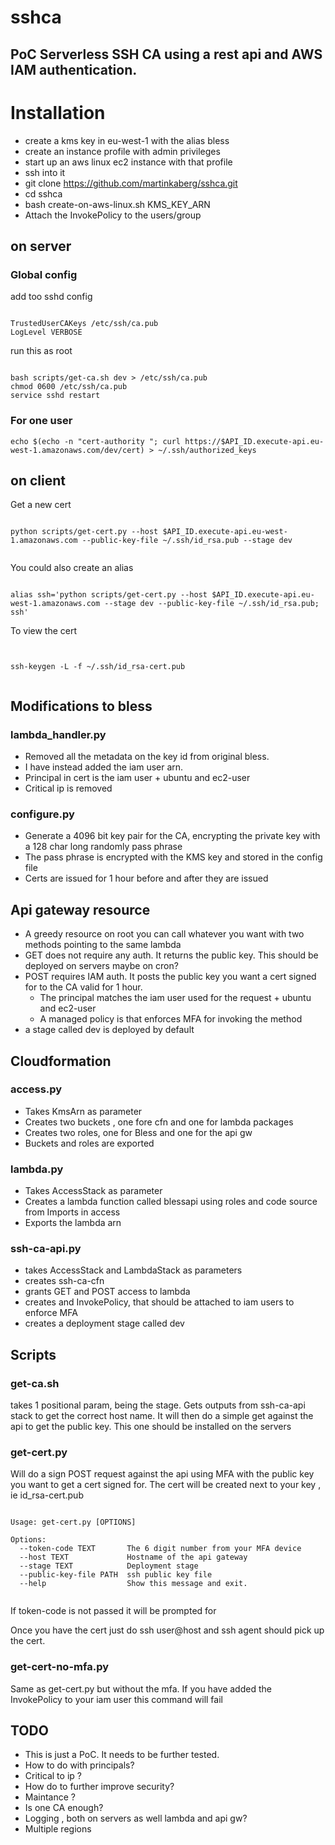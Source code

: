 # sshca

## PoC Serverless SSH CA using a rest api and AWS IAM authentication.


# Installation


* create a kms key in eu-west-1 with the alias bless
* create an instance profile with admin privileges
* start up an aws linux ec2 instance with that profile
* ssh into it
* git clone https://github.com/martinkaberg/sshca.git
* cd sshca
* bash create-on-aws-linux.sh KMS_KEY_ARN
* Attach the InvokePolicy to the users/group



## on server


### Global config
add too sshd config


```

TrustedUserCAKeys /etc/ssh/ca.pub
LogLevel VERBOSE

```


run this as root


```

bash scripts/get-ca.sh dev > /etc/ssh/ca.pub
chmod 0600 /etc/ssh/ca.pub
service sshd restart

```

### For one user
```
echo $(echo -n "cert-authority "; curl https://$API_ID.execute-api.eu-west-1.amazonaws.com/dev/cert) > ~/.ssh/authorized_keys
```
## on client
Get a new cert


```

python scripts/get-cert.py --host $API_ID.execute-api.eu-west-1.amazonaws.com --public-key-file ~/.ssh/id_rsa.pub --stage dev


```


You could also create an alias


```

alias ssh='python scripts/get-cert.py --host $API_ID.execute-api.eu-west-1.amazonaws.com --stage dev --public-key-file ~/.ssh/id_rsa.pub; ssh'

```


To view the cert


```


ssh-keygen -L -f ~/.ssh/id_rsa-cert.pub


```



## Modifications to bless


### lambda_handler.py

* Removed all the metadata on the key id from original bless.
* I have instead added the iam user arn.
* Principal in cert is the iam user  + ubuntu and ec2-user
* Critical ip is removed

### configure.py

* Generate a 4096 bit key pair for the CA,  encrypting the private key with a 128 char long randomly pass phrase
* The pass phrase is encrypted with the KMS key and stored in the config file
* Certs are issued for 1 hour before and after they are issued

## Api gateway resource

* A greedy resource on root you can call whatever you want with two methods pointing to the same lambda
* GET does not require any auth. It returns the public key. This should be deployed on servers maybe on cron?
* POST requires IAM auth. It posts the public key you want a cert signed for to the CA valid for 1 hour.
	* The principal matches the iam user used for the request + ubuntu and ec2-user
	* A managed policy is that enforces MFA for invoking the method
* a stage called dev is deployed by default


## Cloudformation

### access.py

* Takes KmsArn as parameter
* Creates two buckets , one fore cfn and one for lambda packages
* Creates two roles,  one for Bless and one for the api gw
* Buckets and roles are exported

### lambda.py

* Takes AccessStack as parameter
* Creates a lambda function called blessapi using roles and code source from Imports in access
* Exports the lambda arn

### ssh-ca-api.py

* takes AccessStack and LambdaStack as parameters
* creates ssh-ca-cfn
* grants GET and POST access to lambda
* creates and InvokePolicy, that should be attached to iam users to enforce MFA
* creates a deployment stage called dev


## Scripts

### get-ca.sh
takes 1 positional param, being the stage. Gets outputs from ssh-ca-api stack to get the correct host name. It will then
do a simple get against the api to get the public key. This one should be installed on the servers

### get-cert.py
Will do a sign POST request against the api using MFA with the public key you want to get a cert signed for.
The cert will be created next to your key , ie id_rsa-cert.pub


```

Usage: get-cert.py [OPTIONS]

Options:
  --token-code TEXT       The 6 digit number from your MFA device
  --host TEXT             Hostname of the api gateway
  --stage TEXT            Deployment stage
  --public-key-file PATH  ssh public key file
  --help                  Show this message and exit.


```


If token-code is not passed it will be prompted for

Once you have the cert just do ssh user@host and ssh agent should pick up the cert.

### get-cert-no-mfa.py
Same as get-cert.py but without the mfa.  If you have added the InvokePolicy to your iam user this command will fail


## TODO
* This is just a PoC. It needs to be further tested.
* How to do with principals?
* Critical to ip ?
* How do to further improve security?
* Maintance ?
* Is one CA enough?
* Logging , both on servers as well lambda and api gw?
* Multiple regions




